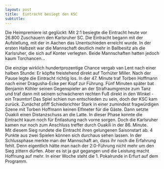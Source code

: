 ```yaml
---
layout: post
title:  Eintracht besiegt den KSC
subtitle:  
---
```


Die Heimpremiere ist geglückt: Mit 2:1 besiegte die Eintracht heute vor 26.800 Zuschauern den Karlsruher SC. Die Eintracht begann mit der Aufstellung, mit der in Aachen das Unentschieden erreicht wurde. In der ersten Halbzeit war die Mannschaft deutlich mehr in Ballbesitz als die Karlsruher, die sich auf Konter verlegten. Beide Mannschaften hatten jedoch kaum Torchancen...

Die einzige wirklich hundertprozentige Chance vergab van Lent nach einer halben Stunde: Er köpfte freistehend direkt auf Torhüter Miller. Nach der Pause legte die Eintracht richtig los. In der 47. Minute traf Torben Hoffmann nach einer Dragusha\-Ecke per Kopf zur Führung. Fünf Minuten später bat Benjamin Köhler seinen Gegenspieler an der Strafraumgrenze zum Tanz und traf dann mit seinem schwächeren rechten Fuß direkt in den Winkel - ein Traumtor! Das Spiel schien nun entschieden zu sein, doch der KSC kam zurück. Zunächst pfiff Schiedsrichter Stark in einer zumindest fragwürdigen Szene mit Torben Hoffmann keinen Elfmeter für die Gäste. Dann setzte Ouakili einen Distanzschuss an die Latte. In dieser Phase konnte die Eintracht kaum noch für Entlastung nach vorne sorgen. Doch die Karlsruher kamen nur noch zum Anschluss treffer durch Ouakili in der 86. Minute.  
Mit diesem Sieg rundete die Eintracht ihren gelungenen Saisonstart ab. 4 Punkte aus zwei Spielen können sich durchaus sehen lassen. In der Schlussphase merkte man der Mannschaft an, dass ihr noch die Erfahrung fehlt. Denn eigentlich hätte man nach der 2:0-Führung nicht mehr um den Sieg zittern dürfen. Aber es ist ja gut gegangen und die Leistung macht Hoffnung auf mehr. In einer Woche steht die 1. Pokalrunde in Erfurt auf dem Programm.
